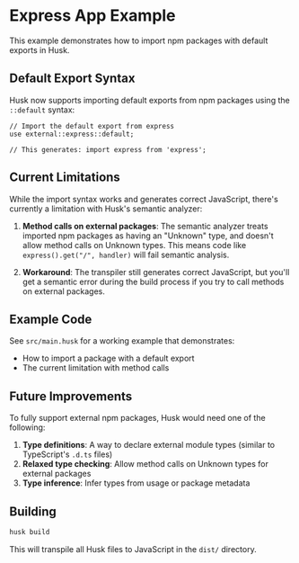 # Express App Example

This example demonstrates how to import npm packages with default exports in Husk.

## Default Export Syntax

Husk now supports importing default exports from npm packages using the `::default` syntax:

```husk
// Import the default export from express
use external::express::default;

// This generates: import express from 'express';
```

## Current Limitations

While the import syntax works and generates correct JavaScript, there's currently a limitation with Husk's semantic analyzer:

1. **Method calls on external packages**: The semantic analyzer treats imported npm packages as having an "Unknown" type, and doesn't allow method calls on Unknown types. This means code like `express().get("/", handler)` will fail semantic analysis.

2. **Workaround**: The transpiler still generates correct JavaScript, but you'll get a semantic error during the build process if you try to call methods on external packages.

## Example Code

See `src/main.husk` for a working example that demonstrates:
- How to import a package with a default export
- The current limitation with method calls

## Future Improvements

To fully support external npm packages, Husk would need one of the following:

1. **Type definitions**: A way to declare external module types (similar to TypeScript's `.d.ts` files)
2. **Relaxed type checking**: Allow method calls on Unknown types for external packages
3. **Type inference**: Infer types from usage or package metadata

## Building

```bash
husk build
```

This will transpile all Husk files to JavaScript in the `dist/` directory.